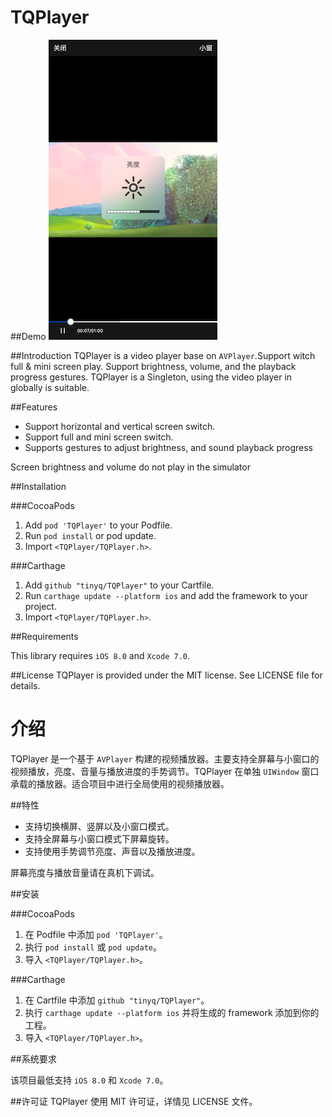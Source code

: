 # TQPlayer

##Demo
![](https://github.com/TinyQ/TQPlayer/blob/master/README_IMG/1.1.png)

##Introduction
TQPlayer is a video player base on `AVPlayer`.Support witch full & mini screen play. Support brightness, volume, and the playback progress gestures. TQPlayer is a Singleton, using the video player in globally is suitable.

##Features

* Support horizontal and vertical screen switch.
* Support full and mini screen switch.
* Supports gestures to adjust brightness, and sound playback progress

Screen brightness and volume do not play in the simulator 

##Installation

###CocoaPods

1.	Add `pod 'TQPlayer'` to your Podfile.
2.	Run `pod install` or pod update.
3.	Import `<TQPlayer/TQPlayer.h>`.

###Carthage

1.	Add `github "tinyq/TQPlayer"` to your Cartfile.
2.	Run `carthage update --platform ios` and add the framework to your project.
3.	Import `<TQPlayer/TQPlayer.h>`.

##Requirements

This library requires `iOS 8.0` and `Xcode 7.0`.

##License
TQPlayer is provided under the MIT license. See LICENSE file for details.



# 介绍
TQPlayer 是一个基于 `AVPlayer` 构建的视频播放器。主要支持全屏幕与小窗口的视频播放，亮度、音量与播放进度的手势调节。TQPlayer 在单独 `UIWindow` 窗口承载的播放器。适合项目中进行全局使用的视频播放器。

##特性

* 支持切换横屏、竖屏以及小窗口模式。
* 支持全屏幕与小窗口模式下屏幕旋转。
* 支持使用手势调节亮度、声音以及播放进度。

屏幕亮度与播放音量请在真机下调试。

##安装

###CocoaPods

1.	在 Podfile 中添加 `pod 'TQPlayer'`。
2.	执行 `pod install` 或 `pod update`。
3.	导入 `<TQPlayer/TQPlayer.h>`。

###Carthage

1.	在 Cartfile 中添加 `github "tinyq/TQPlayer"`。
2.	执行 `carthage update --platform ios` 并将生成的 framework 添加到你的工程。
3.	导入 `<TQPlayer/TQPlayer.h>`。

##系统要求

该项目最低支持 `iOS 8.0` 和 `Xcode 7.0`。

##许可证
TQPlayer 使用 MIT 许可证，详情见 LICENSE 文件。


